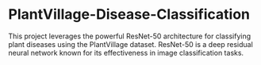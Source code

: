 # PlantVillage-Disease-Classification
This project leverages the powerful ResNet-50 architecture for classifying plant diseases using the PlantVillage dataset. ResNet-50 is a deep residual neural network known for its effectiveness in image classification tasks.
